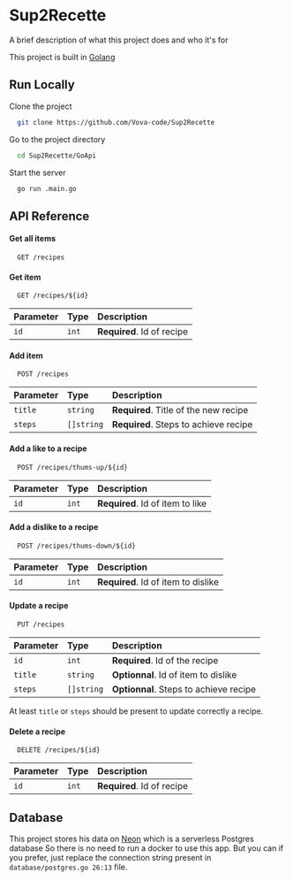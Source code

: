 
# Sup2Recette

A brief description of what this project does and who it's for

This project is built in [Golang](https://go.dev/learn/)

## Run Locally

Clone the project

```bash
  git clone https://github.com/Vova-code/Sup2Recette
```

Go to the project directory

```bash
  cd Sup2Recette/GoApi
```

Start the server

```bash
  go run .main.go
```


## API Reference

#### Get all items

```http
  GET /recipes
```

#### Get item

```http
  GET /recipes/${id}
```

| Parameter | Type     | Description                       |
| :-------- | :------- | :-------------------------------- |
| `id`      | `int` | **Required**. Id of recipe |

#### Add item

```http
  POST /recipes
```

| Parameter | Type     | Description                       |
| :-------- | :------- | :-------------------------------- |
| `title`      | `string` | **Required**. Title of the new recipe |
| `steps`      | `[]string` | **Required**. Steps to achieve recipe |

#### Add a like to a recipe

```http
  POST /recipes/thums-up/${id}
```

| Parameter | Type     | Description                       |
| :-------- | :------- | :-------------------------------- |
| `id`      | `int` | **Required**. Id of item to like |

#### Add a dislike to a recipe

```http
  POST /recipes/thums-down/${id}
```

| Parameter | Type     | Description                       |
| :-------- | :------- | :-------------------------------- |
| `id`      | `int` | **Required**. Id of item to dislike |

#### Update a recipe

```http
  PUT /recipes
```

| Parameter | Type     | Description                       |
| :-------- | :------- | :-------------------------------- |
| `id`      | `int` | **Required**. Id of the recipe |
| `title`      | `string` | **Optionnal**. Id of item to dislike |
| `steps`      | `[]string` | **Optionnal**. Steps to achieve recipe |

At least `title` or `steps` should be present to update correctly a recipe.

#### Delete a recipe

```http
  DELETE /recipes/${id}
```

| Parameter | Type     | Description                       |
| :-------- | :------- | :-------------------------------- |
| `id`      | `int` | **Required**. Id of recipe |


## Database

This project stores his data on [Neon](https://neon.tech/) which is a serverless Postgres database
So there is no need to run a docker to use this app.
But you can if you prefer, just replace the connection string present in `database/postgres.go 26:13` file.

